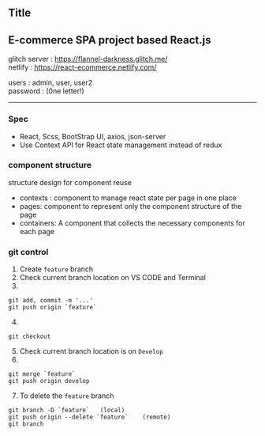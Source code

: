 ## Title
E-commerce SPA project based React.js 
---
glitch server : https://flannel-darkness.glitch.me/  
netlify : https://react-ecommerce.netlify.com/

users : admin, user, user2  
password : (0ne letter!)

---
### Spec
- React, Scss, BootStrap UI, axios, json-server
- Use Context API for React state management instead of redux



### component structure

structure design for component reuse
- contexts :  component to manage react state per page in one place 
- pages:  component to represent only the component structure of the page 
- containers: A component that collects the necessary components for each page
### git control

1.  Create `feature` branch
2.  Check current branch location on VS CODE and Terminal
3.

```
git add, commit -m '...'
git push origin `feature`
```

4.

```
git checkout
```

5.  Check current branch location is on `Develop`
6.

```
git merge `feature`
git push origin develop
```

7.  To delete the `feature` branch

```
git branch -D `feature`   (local)
git push origin --delete `feature`    (remote)
git branch
```

